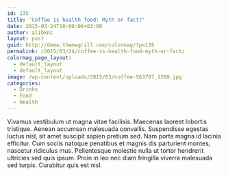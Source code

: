 ```yaml
---
id: 135
title: 'Coffee is health food: Myth or fact?'
date: 2015-03-24T10:00:06+03:00
author: alibknc
layout: post
guid: http://demo.themegrill.com/colormag/?p=135
permalink: /2015/03/24/coffee-is-health-food-myth-or-fact/
colormag_page_layout:
  - default_layout
  - default_layout
image: /wp-content/uploads/2015/03/coffee-563797_1280.jpg
categories:
  - Drinks
  - Food
  - Health
---
```

Vivamus vestibulum ut magna vitae facilisis. Maecenas laoreet lobortis tristique. Aenean accumsan malesuada convallis. Suspendisse egestas luctus nisl, sit amet suscipit sapien pretium sed. Nam porta magna id lacinia efficitur. Cum sociis natoque penatibus et magnis dis parturient montes, nascetur ridiculus mus. Pellentesque molestie nulla ut tortor hendrerit ultricies sed quis ipsum. Proin in leo nec diam fringilla viverra malesuada sed turpis. Curabitur quis est nisl.